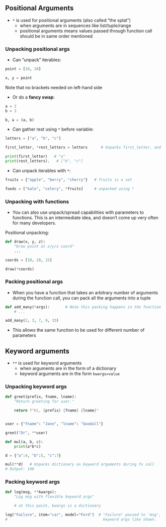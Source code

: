 
## Positional Arguments

- `*` is used for positional arguments (also called “the splat”)
	-  when arguments are in sequences like list/tuple/range
	- positional arguments means values passed through function call should be in same order mentioned

### Unpacking positional args

- Can “unpack” iterables:
```python
point = [10, 20]

x, y = point
```
Note that no brackets needed on left-hand side

- Or do a **fancy swap**:
```python
a = 2
b = 3

b, a = (a, b)
```

- Can gather rest using `*` before variable:
```python
letters = ["a", "b", "c"]

first_letter, *rest_letters = letters      # Unpacks first_letter, and packs rest_letters with *

print(first_letter)   # "a"
print(rest_letters).   # ["b", "c"]
```

- Can unpack iterables with `*`:
```python
fruits = {"apple", "berry", "cherry"}   # fruits is a set

foods = ["kale", "celery", *fruits]     # unpacked using *
```

### Unpacking with functions

- You can also use unpack/spread capabilities with parameters to functions. This is an intermediate idea, and doesn’t come up very often for many developers.

Positional unpacking:
```python
def draw(x, y, z):
    "Draw point at x/y/z coord"
    ...

coords = [10, 20, 15]

draw(*coords)
```

### Packing positional args

- When you have a function that takes an arbitrary number of arguments during the function call, you can pack all the arguments into a tuple

```python
def add_many(*args):       # Note this packing happens in the function definition stage
	# ...

add_many(2, 3, 7, 9, 33)
```
- This allows the same function to be used for different number of parameters


## Keyword arguments

- `**` is used for keyword arguments
	- when arguments are in the form of a dictionary
	- keyword arguments are in the form `kwargs=value`

### Unpacking keyword args

```python
def greet(prefix, fname, lname):
    "Return greeting for user."

    return f"Hi, {prefix} {fname} {lname}"


user = {"fname": "Jane", "lname": "Goodall"}

greet("Dr", **user)
```

```python
def mul(a, b, c):
	print(a*b*c)

d = {"a":4, "b":5, "c":7}

mul(**d)   # Unpacks dictionary as keyword arguments during fx call
# Output: 140
```

### Packing keyword args

```python
def log(msg, **kwargs):
    "Log msg with flexible keyword args"

    # at this point, kwargs is a dictionary

log("Failure", item="car", model="Ford")  # "Failure" passed to 'msg', any other args must be
#                                           keyword args like shown.
```

